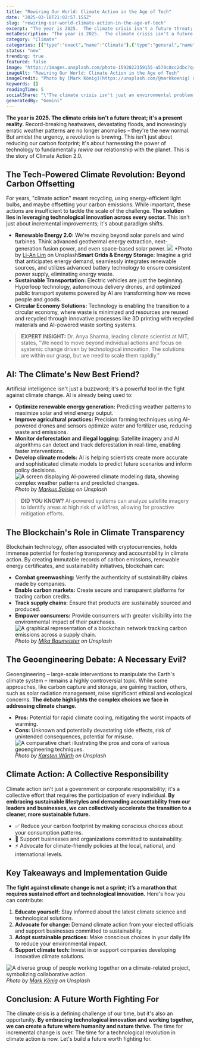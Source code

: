 ```yaml
---
title: "Rewiring Our World: Climate Action in the Age of Tech"
date: "2025-03-18T21:02:57.155Z"
slug: "rewiring-our-world-climate-action-in-the-age-of-tech"
excerpt: "The year is 2025.  The climate crisis isn't a future threat; it's a present reality.  Record-breaking heatwaves, devastating floods, and increasingly erratic weather patterns are no longer anomalies – they're the new normal.  But amidst the urgency, a revolution is brewing.  This isn't just about reducing our carbon footprint; it's about harnessing the power of technology to fundamentally rewire our relationship with the planet.  This is the story of Climate Action 2.0."
metaDescription: "The year is 2025.  The climate crisis isn't a future threat; it's a present reality.  Record-breaking heatwaves, devastating floods, and increasingly errat..."
category: "Climate"
categories: [{"type":"exact","name":"Climate"},{"type":"general","name":"Policy"},{"type":"medium","name":"Environmental Law"},{"type":"specific","name":"Carbon Pricing"},{"type":"niche","name":"Emissions Trading"}]
status: "new"
trending: true
featured: false
image: "https://images.unsplash.com/photo-1592022359155-a570c8cc2dbc?q=85&w=1200&fit=max&fm=webp&auto=compress"
imageAlt: "Rewiring Our World: Climate Action in the Age of Tech"
imageCredit: "Photo by [Mark König](https://unsplash.com/@markkoenig) on Unsplash"
keywords: []
readingTime: 5
socialShare: "\"The climate crisis isn't just an environmental problem; it's a technological challenge demanding innovative solutions.  The future of our planet depends on harnessing the power of tech for climate action.\""
generatedBy: "Gemini"
---
```




**The year is 2025.  The climate crisis isn't a future threat; it's a present reality.**  Record-breaking heatwaves, devastating floods, and increasingly erratic weather patterns are no longer anomalies – they're the new normal.  But amidst the urgency, a revolution is brewing.  This isn't just about reducing our carbon footprint; it's about harnessing the power of technology to fundamentally *rewire* our relationship with the planet.  This is the story of Climate Action 2.0.

## The Tech-Powered Climate Revolution: Beyond Carbon Offsetting

For years, "climate action" meant recycling, using energy-efficient light bulbs, and maybe offsetting your carbon emissions.  While important, these actions are insufficient to tackle the scale of the challenge.  **The solution lies in leveraging technological innovation across every sector.**  This isn't just about incremental improvements; it's about paradigm shifts.

*   **Renewable Energy 2.0:**  We're moving beyond solar panels and wind turbines.  Think advanced geothermal energy extraction, next-generation fusion power, and even space-based solar power.  ![   ](https://images.unsplash.com/photo-1552799446-159ba9523315?q=85&w=1200&fit=max&fm=webp&auto=compress)
*Photo by [Li-An Lim](https://unsplash.com/@li_anlim) on Unsplash**Smart Grids & Energy Storage:**  Imagine a grid that anticipates energy demand, seamlessly integrates renewable sources, and utilizes advanced battery technology to ensure consistent power supply, eliminating energy waste.
*   **Sustainable Transportation:**  Electric vehicles are just the beginning.  Hyperloop technology, autonomous delivery drones, and optimized public transport systems powered by AI are transforming how we move people and goods.
*   **Circular Economy Solutions:**  Technology is enabling the transition to a circular economy, where waste is minimized and resources are reused and recycled through innovative processes like 3D printing with recycled materials and AI-powered waste sorting systems.

> **EXPERT INSIGHT:** Dr. Anya Sharma, leading climate scientist at MIT, states,  "We need to move beyond individual actions and focus on systemic change driven by technological innovation.  The solutions are within our grasp, but we need to scale them rapidly."

## AI: The Climate's New Best Friend?

Artificial intelligence isn't just a buzzword; it's a powerful tool in the fight against climate change.  AI is already being used to:

*   **Optimize renewable energy generation:** Predicting weather patterns to maximize solar and wind energy output.
*   **Improve agricultural practices:**  Precision farming techniques using AI-powered drones and sensors optimize water and fertilizer use, reducing waste and emissions.
*   **Monitor deforestation and illegal logging:**  Satellite imagery and AI algorithms can detect and track deforestation in real-time, enabling faster interventions.
*   **Develop climate models:**  AI is helping scientists create more accurate and sophisticated climate models to predict future scenarios and inform policy decisions.  ![A screen displaying AI-powered climate modeling data, showing complex weather patterns and predicted changes.](https://images.unsplash.com/photo-1570358934836-6802981e481e?q=85&w=1200&fit=max&fm=webp&auto=compress)
*Photo by [Markus Spiske](https://unsplash.com/@markusspiske) on Unsplash*

> **DID YOU KNOW?** AI-powered systems can analyze satellite imagery to identify areas at high risk of wildfires, allowing for proactive mitigation efforts.

## The Blockchain's Role in Climate Transparency

Blockchain technology, often associated with cryptocurrencies, holds immense potential for fostering transparency and accountability in climate action.  By creating immutable records of carbon emissions, renewable energy certificates, and sustainability initiatives, blockchain can:

*   **Combat greenwashing:**  Verify the authenticity of sustainability claims made by companies.
*   **Enable carbon markets:**  Create secure and transparent platforms for trading carbon credits.
*   **Track supply chains:**  Ensure that products are sustainably sourced and produced.
*   **Empower consumers:**  Provide consumers with greater visibility into the environmental impact of their purchases. ![A graphical representation of a blockchain network tracking carbon emissions across a supply chain.](https://images.unsplash.com/photo-1616164745018-600189d9a554?q=85&w=1200&fit=max&fm=webp&auto=compress)
*Photo by [Mika Baumeister](https://unsplash.com/@kommumikation) on Unsplash*

## The Geoengineering Debate: A Necessary Evil?

Geoengineering – large-scale interventions to manipulate the Earth's climate system – remains a highly controversial topic.  While some approaches, like carbon capture and storage, are gaining traction, others, such as solar radiation management, raise significant ethical and ecological concerns.  **The debate highlights the complex choices we face in addressing climate change.**

*   **Pros:** Potential for rapid climate cooling, mitigating the worst impacts of warming.
*   **Cons:** Unknown and potentially devastating side effects, risk of unintended consequences, potential for misuse. ![A comparative chart illustrating the pros and cons of various geoengineering techniques.](https://images.unsplash.com/photo-1466629437334-b4f6603563c5?q=85&w=1200&fit=max&fm=webp&auto=compress)
*Photo by [Karsten Würth](https://unsplash.com/@karsten_wuerth) on Unsplash*

## Climate Action: A Collective Responsibility

Climate action isn't just a government or corporate responsibility; it's a collective effort that requires the participation of every individual.  **By embracing sustainable lifestyles and demanding accountability from our leaders and businesses, we can collectively accelerate the transition to a cleaner, more sustainable future.**

*   ✅  Reduce your carbon footprint by making conscious choices about your consumption patterns.
*   🔑  Support businesses and organizations committed to sustainability.
*   ⚡  Advocate for climate-friendly policies at the local, national, and international levels.

## Key Takeaways and Implementation Guide

**The fight against climate change is not a sprint; it’s a marathon that requires sustained effort and technological innovation.**  Here's how you can contribute:

1.  **Educate yourself:** Stay informed about the latest climate science and technological solutions.
2.  **Advocate for change:**  Demand climate action from your elected officials and support businesses committed to sustainability.
3.  **Adopt sustainable practices:** Make conscious choices in your daily life to reduce your environmental impact.
4.  **Support climate tech:** Invest in or support companies developing innovative climate solutions.

![A diverse group of people working together on a climate-related project, symbolizing collaborative action.](https://images.unsplash.com/photo-1592022359155-a570c8cc2dbc?q=85&w=1200&fit=max&fm=webp&auto=compress)
*Photo by [Mark König](https://unsplash.com/@markkoenig) on Unsplash*

## Conclusion: A Future Worth Fighting For

The climate crisis is a defining challenge of our time, but it's also an opportunity.  **By embracing technological innovation and working together, we can create a future where humanity and nature thrive.**  The time for incremental change is over.  The time for a technological revolution in climate action is now. Let's build a future worth fighting for.



<div class="reading-progress-container">
  <div id="reading-progress" class="reading-progress"></div>
</div>
